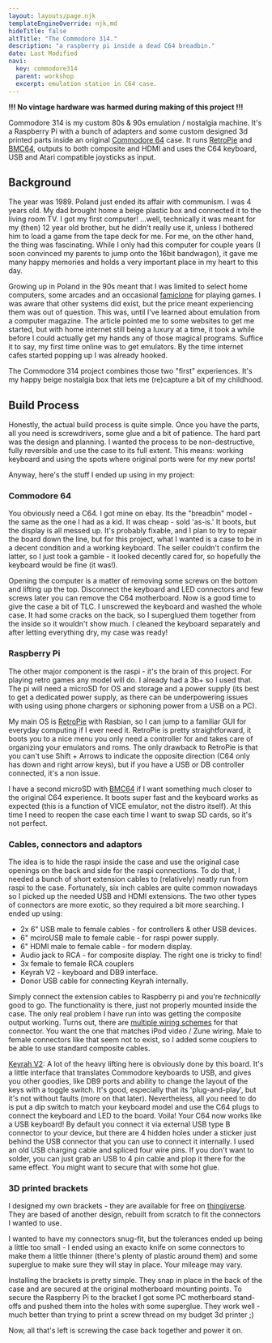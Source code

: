 ```yaml
---
layout: layouts/page.njk
templateEngineOverride: njk,md
hideTitle: false
altTitle: "The Commodore 314."
description: "a raspberry pi inside a dead C64 breadbin."
date: Last Modified
navi:
  key: commodore314
  parent: workshop
  excerpt: emulation station in C64 case. 
---
```


**!!! No vintage hardware was harmed during making of this project !!!** 

Commodore 314 is my custom  80s & 90s emulation / nostalgia machine. It's a Raspberry Pi with a bunch of adapters and some custom designed 3d printed parts inside an original [Commodore 64](https://en.wikipedia.org/wiki/Commodore_64) case. It runs [RetroPie](https://retropie.org.uk/) and [BMC64](http://accentual.com/bmc64/), outputs to both composite and HDMI and uses the C64 keyboard, USB and Atari compatible joysticks as input.  

## Background

The year was 1989. Poland just ended its affair with communism. I was 4 years old. My dad brought home a beige plastic box and connected it to the living room TV. I got my first computer! ...well, technically it was meant for my (then) 12 year old brother, but he didn't really use it, unless I bothered him to load a game from the tape deck for me. For me, on the other hand, the thing was fascinating.  While I only had this computer for couple years (I soon convinced my parents to jump onto the 16bit bandwagon), it gave me many happy memories and holds a very important place in my heart to this day.

Growing up in Poland in the 90s meant that I was limited to select home computers, some arcades and an occasional [famiclone](https://en.wikipedia.org/wiki/Pegasus_(console)) for playing games. I was aware that other systems did exist, but the price meant experiencing them was out of question. This was, until I've learned about emulation from a computer magazine. The article pointed me to some websites to get me started, but with home internet still being a luxury at a time, it took a while before I could actually get my hands any of those  magical programs. Suffice it to say, my first time online was to get emulators. By the time internet cafes started popping up I was already hooked.

The Commodore 314 project combines those two "first" experiences. It's my happy beige nostalgia box that lets me (re)capture a bit of my childhood.

## Build Process

Honestly, the actual build process is quite simple. Once you have the parts, all you need is screwdrivers, some glue and a bit of patience. The hard part was the design and planning. I wanted the process to be non-destructive, fully reversible and use the case to its full extent. This means: working keyboard and using the spots where original ports were for my new ports! 

Anyway, here's the stuff I ended up using in my project:

### Commodore 64

You obviously need a C64. I got mine on ebay. Its the "breadbin" model - the same as the one I had as a kid. It was cheap - sold 'as-is.' It boots, but the display is all messed up. It's probably fixable, and I plan to try to repair the board down the line, but for this project, what I wanted is a case to be in a decent condition and a working keyboard. The seller couldn't confirm the latter, so I just took a gamble - it looked decently cared for, so hopefully the keyboard would be fine (it was!).

Opening the computer is a matter of removing some screws on the bottom and lifting up the top. Disconnect the keyboard and LED connectors and few screws later you can remove the C64 motherboard. Now is a good time to give the case a bit of TLC. I unscrewed the keyboard and washed the whole case. It had some cracks on the back, so I superglued them together from the inside so it wouldn't show much. I cleaned the keyboard separately and after letting everything dry, my case was ready!

### Raspberry Pi

The other major component is the raspi - it's the brain of this project. For playing retro games any model will do. I already had a 3b+ so I used that. The pi will need a microSD for OS and storage and a power supply (its best to get a dedicated power supply, as there can be underpowering issues with using using phone chargers or siphoning power from a USB on a PC). 

My main OS is [RetroPie](https://retropie.org.uk/) with Rasbian, so I can jump to a familiar GUI for everyday computing if I ever need it. RetroPie is pretty straightforward, it boots you to a nice menu you only need a controller for and takes care of organizing your emulators and roms. The only drawback to RetroPie is that you can't use Shift + Arrows to indicate the opposite direction (C64 only has down and right arrow keys), but if you have a USB or DB controller connected, it's a non issue.

I have a second microSD with [BMC64](http://accentual.com/bmc64/) if I want something much closer to the original C64 experience. It boots super fast and the keyboard works as expected (this is a function of VICE emulator, not the distro itself). At this time I need to reopen the case each time I want to swap SD cards, so it's not perfect.

### Cables, connectors and adaptors

The idea is to hide the raspi inside the case and use the original case openings on the back and side for the raspi connections. To do that, I needed a bunch of short extension cables to (relatively) neatly run from raspi to the case. Fortunately, six inch cables are quite common nowadays so I picked up the needed USB and HDMI extensions. The two other types of connectors are more exotic, so they required a bit more searching. I ended up using:

* 2x 6" USB male to female cables - for controllers & other USB devices.
* 6" mciroUSB male to female cable - for raspi power supply.
* 6" HDMI male to female cable - for modern display.
*  Audio jack to RCA - for composite display. The right one is tricky to find!
* 3x female to female RCA couplers 
* Keyrah V2 - keyboard and DB9 interface.
* Donor USB cable for connecting Keyrah internally.

Simply connect the extension cables to Raspberry pi and you're *technically* good to go. The functionality is there, just not properly mounted inside the case. The only real problem I have run into was getting the composite output working. Turns out, there are [multiple wiring schemes](https://pinoutguide.com/PortableDevices/pda_audio_video_out_pinout.shtml) for that connector. You want the one that matches iPod video / Zune wiring. Male to female connectors like that seem not to exist, so I added some couplers to be able to use standard composite cables. 

[Keyrah V2](http://wiki.icomp.de/wiki/Keyrah_V2): A lot of the heavy lifting here is obviously done by this board. It's a little interface that translates Commodore keyboards to USB, and gives you other goodies, like DB9 ports and ability to change the layout of the keys with a toggle switch. It's good, especially that its 'plug-and-play', but it's not without faults (more on that later). Nevertheless, all you need to do is put a dip switch to match your keyboard model and use the C64 plugs to connect the keyboard and LED to the board. Voila! Your C64 now works like a USB keyboard! By default you connect it via external USB type B connector to your device, but there are 4 hidden holes under a sticker just behind the USB connector that you can use to connect it internally. I used an old USB charging cable and spliced four wire pins. If you don't want to solder, you can just grab an USB to 4 pin cable and plop it there for the same effect. You might want to secure that with some hot glue.

### 3D printed brackets

I designed my own brackets - they are available for free on [thingiverse](https://www.thingiverse.com/thing:3691730). They are based of another design, rebuilt from scratch to fit the connectors I wanted to use.

I wanted to have my connectors snug-fit, but the tolerances ended up being a little too small - I ended using an exacto knife on some connectors to make them a little thinner (there's plenty of plastic around them) and some superglue to make sure they will stay in place.  Your mileage may vary.

Installing the brackets is pretty simple. They snap in place in the back of the case and are secured at the original motherboard mounting points. To secure the Raspberry Pi to the bracket I got some PC motherboard stand-offs and pushed them into the holes with some superglue. They work well - much better than trying to print a screw thread on my budget 3d printer ;)

Now, all that's left is screwing the case back together and power it on. 
